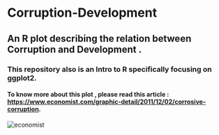 # Corruption-Development
## An R plot describing the relation between Corruption and Development .
### This repository also is an Intro to R specifically focusing on ggplot2.
#### To know more about this plot , please read this article : https://www.economist.com/graphic-detail/2011/12/02/corrosive-corruption. 

![economist](./Corruption-development/economist.png)

